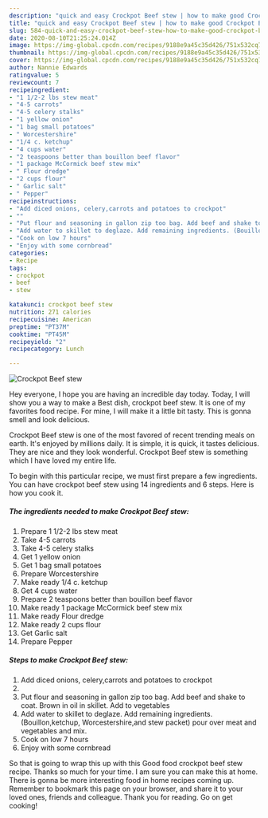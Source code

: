 ```yaml
---
description: "quick and easy Crockpot Beef stew | how to make good Crockpot Beef stew"
title: "quick and easy Crockpot Beef stew | how to make good Crockpot Beef stew"
slug: 584-quick-and-easy-crockpot-beef-stew-how-to-make-good-crockpot-beef-stew
date: 2020-08-10T21:25:24.014Z
image: https://img-global.cpcdn.com/recipes/9188e9a45c35d426/751x532cq70/crockpot-beef-stew-recipe-main-photo.jpg
thumbnail: https://img-global.cpcdn.com/recipes/9188e9a45c35d426/751x532cq70/crockpot-beef-stew-recipe-main-photo.jpg
cover: https://img-global.cpcdn.com/recipes/9188e9a45c35d426/751x532cq70/crockpot-beef-stew-recipe-main-photo.jpg
author: Nannie Edwards
ratingvalue: 5
reviewcount: 7
recipeingredient:
- "1 1/2-2 lbs stew meat"
- "4-5 carrots"
- "4-5 celery stalks"
- "1 yellow onion"
- "1 bag small potatoes"
- " Worcestershire"
- "1/4 c. ketchup"
- "4 cups water"
- "2 teaspoons better than bouillon beef flavor"
- "1 package McCormick beef stew mix"
- " Flour dredge"
- "2 cups flour"
- " Garlic salt"
- " Pepper"
recipeinstructions:
- "Add diced onions, celery,carrots and potatoes to crockpot"
- ""
- "Put flour and seasoning in gallon zip too bag. Add beef and shake to coat. Brown in oil in skillet. Add to vegetables"
- "Add water to skillet to deglaze. Add remaining ingredients. (Bouillon,ketchup, Worcestershire,and stew packet) pour over meat and vegetables and mix."
- "Cook on low 7 hours"
- "Enjoy with some cornbread"
categories:
- Recipe
tags:
- crockpot
- beef
- stew

katakunci: crockpot beef stew 
nutrition: 271 calories
recipecuisine: American
preptime: "PT37M"
cooktime: "PT45M"
recipeyield: "2"
recipecategory: Lunch

---
```



![Crockpot Beef stew](https://img-global.cpcdn.com/recipes/9188e9a45c35d426/751x532cq70/crockpot-beef-stew-recipe-main-photo.jpg)

Hey everyone, I hope you are having an incredible day today. Today, I will show you a way to make a Best dish, crockpot beef stew. It is one of my favorites food recipe. For mine, I will make it a little bit tasty. This is gonna smell and look delicious.



Crockpot Beef stew is one of the most favored of recent trending meals on earth. It's enjoyed by millions daily. It is simple, it is quick, it tastes delicious. They are nice and they look wonderful. Crockpot Beef stew is something which I have loved my entire life.


To begin with this particular recipe, we must first prepare a few ingredients. You can have crockpot beef stew using 14 ingredients and 6 steps. Here is how you cook it.

<!--inarticleads1-->

##### The ingredients needed to make Crockpot Beef stew:

1. Prepare 1 1/2-2 lbs stew meat
1. Take 4-5 carrots
1. Take 4-5 celery stalks
1. Get 1 yellow onion
1. Get 1 bag small potatoes
1. Prepare  Worcestershire
1. Make ready 1/4 c. ketchup
1. Get 4 cups water
1. Prepare 2 teaspoons better than bouillon beef flavor
1. Make ready 1 package McCormick beef stew mix
1. Make ready  Flour dredge
1. Make ready 2 cups flour
1. Get  Garlic salt
1. Prepare  Pepper




<!--inarticleads2-->

##### Steps to make Crockpot Beef stew:

1. Add diced onions, celery,carrots and potatoes to crockpot
1. 
1. Put flour and seasoning in gallon zip too bag. Add beef and shake to coat. Brown in oil in skillet. Add to vegetables
1. Add water to skillet to deglaze. Add remaining ingredients. (Bouillon,ketchup, Worcestershire,and stew packet) pour over meat and vegetables and mix.
1. Cook on low 7 hours
1. Enjoy with some cornbread




So that is going to wrap this up with this Good food crockpot beef stew recipe. Thanks so much for your time. I am sure you can make this at home. There is gonna be more interesting food in home recipes coming up. Remember to bookmark this page on your browser, and share it to your loved ones, friends and colleague. Thank you for reading. Go on get cooking!
